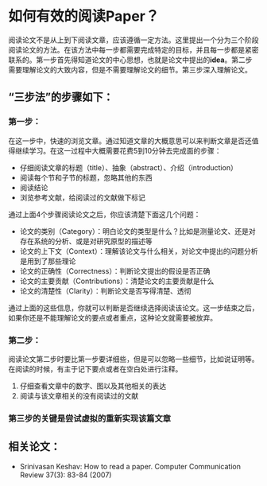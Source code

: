 # 如何有效的阅读Paper？

阅读论文不是从上到下阅读文章，应该遵循一定方法。这里提出一个分为三个阶段阅读论文的方法。在该方法中每一步都需要完成特定的目标，并且每一步都是紧密联系的。第一步首先得知道论文的中心思想，也就是论文中提出的**idea**。第二步需要理解论文的大致内容，但是不需要理解论文的细节。第三步深入理解论文。

## “三步法”的步骤如下：

### 第一步：

在这一步中，快速的浏览文章。通过知道文章的大概意思可以来判断文章是否还值得继续学习。在这一过程中大概需要花费5到10分钟去完成面的步骤：

* 仔细阅读文章的标题（title）、抽象（abstract）、介绍（introduction）
* 阅读每个节和子节的标题，忽略其他的东西
* 阅读结论
* 浏览参考文献，给阅读过的文献做下标记
  
通过上面4个步骤阅读论文之后，你应该清楚下面这几个问题：

* 论文的类别（Category）：明白论文的类型是什么？比如是测量论文、还是对存在系统的分析、或是对研究原型的描述等
* 论文的上下文（Context）：理解该论文与什么相关，对论文中提出的问题分析是用到了那些理论
* 论文的正确性（Correctness）：判断论文提出的假设是否正确
* 论文的主要贡献（Contributions）：清楚论文的主要贡献是什么
* 论文的清楚性（Clarity）：判断论文是否写得清楚、透彻

通过上面的这些信息，你就可以判断是否继续选择阅读该论文。这一步结束之后，如果你还是不能理解论文的要点或者重点，这种论文就需要被放弃。
  
### 第二步：

阅读论文第二步时要比第一步要详细些，但是可以忽略一些细节，比如说证明等。在阅读的时候，有主于记下要点或者在空白处进行注释。

  1. 仔细查看文章中的数字、图以及其他相关的表达
  2. 阅读与该文章相关的没有阅读过的文献
  
### 第三步的关键是尝试虚拟的重新实现该篇文章

## 相关论文：
* Srinivasan Keshav: How to read a paper. Computer Communication Review 37(3): 83-84 (2007)
